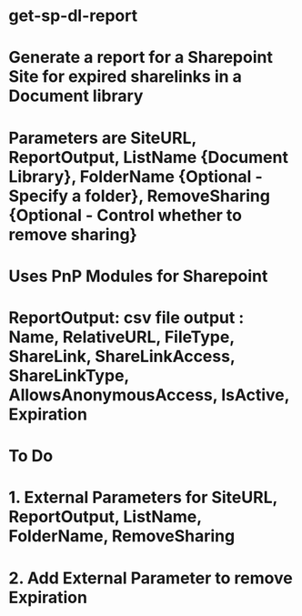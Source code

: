# get-sp-dl-report
# Generate a report for a Sharepoint Site for expired sharelinks in a Document library
# Parameters are SiteURL, ReportOutput, ListName {Document Library}, FolderName {Optional - Specify a folder}, RemoveSharing {Optional - Control whether to remove sharing}
# Uses PnP Modules for Sharepoint
# ReportOutput: csv file output : Name, RelativeURL, FileType, ShareLink, ShareLinkAccess, ShareLinkType, AllowsAnonymousAccess, IsActive, Expiration
# To Do
# 1. External Parameters for SiteURL, ReportOutput, ListName, FolderName, RemoveSharing
# 2. Add External Parameter to remove Expiration

